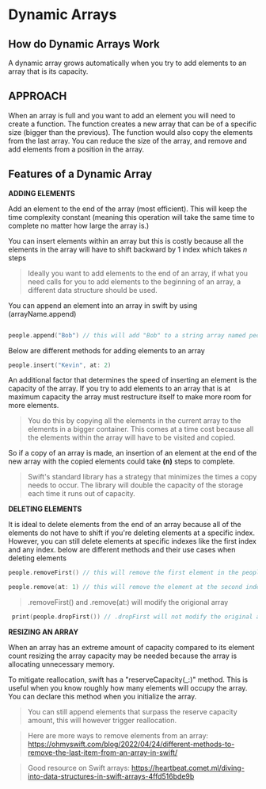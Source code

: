# Dynamic Arrays

## How do Dynamic Arrays Work
A dynamic array grows automatically when you try to add elements to an array that is its capacity. 

## APPROACH

When an array is full and you want to add an element you will need to create a function. The function creates a new array that can be of a specific size
(bigger than the previous). The function would also copy the elements from the last array. You can reduce the size of the array, and remove and add elements from a position in the array. 

## Features of a Dynamic Array

**ADDING ELEMENTS** 

 Add an element to the end of the array (most efficient). This will keep the time complexity constant (meaning this operation will take the same 
 time to complete no matter how large the array is.)
 
 You can insert elements within an array but this is costly because all the elements in the array will have to shift backward by 1 index which takes *n* steps
 
> Ideally you want to add elements to the end of an array, if what you need calls for you to add elements to the beginning of an array, a different data structure should be used. 

You can append an element into an array in swift by using  (arrayName.append)

``` swift

people.append("Bob") // this will add "Bob" to a string array named people

```

Below are different methods for adding elements to an array

``` swift
people.insert("Kevin", at: 2)


``` 

 
 An additional factor that determines the speed of inserting an element is the capacity of the array. If you try to add elements to an array
 that is at maximum capacity the array must restructure itself to make more room for more elements. 
 > You do this by copying all the elements in the current array to the elements in a bigger container. This comes at a time cost because all the elements within the array will have to be visited and copied. 

So if a copy of an array is made, an insertion of an element at the end of the new array with the copied elements could take **(n)** steps to complete.

> Swift's standard library has a strategy that minimizes the times a copy needs to occur. The library will double the capacity of the storage each time it runs out of capacity.
 
 
 **DELETING ELEMENTS** 
 
 It is ideal to delete elements from the end of an array because all of the elements do not have to shift if you're deleting elements at a specific index. However, you can still delete elements at specific indexes like the first index and any index. below are different methods and their use cases when deleting elements
 
 
 ``` swift
 people.removeFirst() // this will remove the first element in the people array. 
 
 people.remove(at: 1) // this will remove the element at the second index in the array named people
 
 ```
 
 > .removeFirst() and .remove(at:) will modify the origional array
 
 
 ``` swift
  print(people.dropFirst()) // .dropFirst will not modify the original array.

 ```
 
 **RESIZING AN ARRAY** 
 
 When an array has an extreme amount of capacity compared to its element count resizing the array capacity may be needed because the array is allocating unnecessary memory.
 
 To mitigate reallocation, swift has a "reserveCapacity(_:)" method. This is useful when you know roughly how many elements will occupy the array.
 You can declare this method when you initialize the array.
 
 > You can still append elements that surpass the reserve capacity amount, this will however trigger reallocation.
 
 
 
 > Here are more ways to remove elements from an array: https://ohmyswift.com/blog/2022/04/24/different-methods-to-remove-the-last-item-from-an-array-in-swift/
 
 
 > Good resource on Swift arrays: https://heartbeat.comet.ml/diving-into-data-structures-in-swift-arrays-4ffd516bde9b
 
 
 
 
 
 
 
